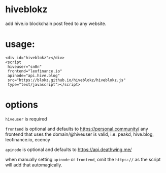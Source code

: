 # hiveblokz
add hive.io blockchain post feed to any website.

# usage:
```
<div id="hiveblokz"></div>
<script
 hiveuser="sn0n" 
 frontend="leofinance.io" 
 apinode="api.hive.blog" 
 src="https://blokz.github.io/hiveblokz/hiveblokz.js" 
 type="text/javascript"></script>
```

# options
`hiveuser` is required

`frontend` is optional and defaults to https://personal.community/
any frontend that uses the domain/@hiveuser is valid, i.e. peakd, hive.blog, leofinance.io, ecency

`apinode` is optional and defaults to https://api.deathwing.me/


when manually setting `apinode` or `frontend`, omit the `https://` as the script will add that automagically.
 
